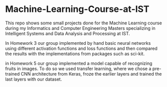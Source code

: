 # Machine-Learning-Course-at-IST


This repo shows some small projects done for the Machine Learning course during my Informatics and Computer Engineering Masters specializing in Intelligent Systems and Data Analysis and Processing at IST.

In Homework 3 our group implemented by hand basic neural networks using different activation functions and loss functions and then compared the results with the implementations from packages such as sci-kit.  

in Homework 5 our group implemented a model capable of recognizing fruits in images. To do so we used transfer learning, where we chose a pre-trained CNN architecture from Keras, froze the earlier layers and trained the last layers with our dataset.
